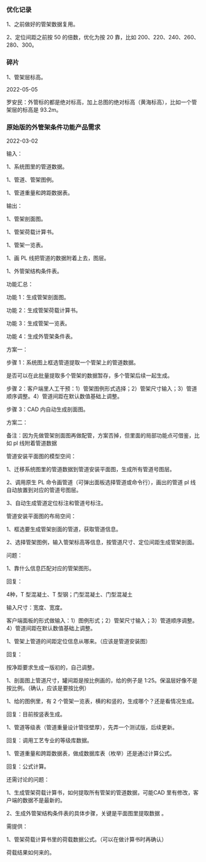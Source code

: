 ### 优化记录

1、之前做好的管架数据复用。

2、定位间距之前按 50 的倍数，优化为按 20 靠，比如 200、220、240、260、280、300。

### 碎片

1、管架层标高。

2022-05-05

罗安民：外管标的都是绝对标高，加上总图的绝对标高（黄海标高），比如一个管架层的标高是 93.2m。

### 原始版的外管架条件功能产品需求

2022-03-02

输入：

1、系统图里的管道数据。

1、管道、管架图例。

1、管道重量和跨距数据表。

输出：

1、管架剖面图。

1、管架荷载计算书。

1、管架一览表。

1、画 PL 线把管道的数据附着上去，图层。

1、外管架结构条件表。

功能汇总：

功能 1：生成管架剖面图。

功能 2：生成管架荷载计算书。

功能 3：生成管架一览表。

功能 4：生成外管架条件表。

方案一：

步骤 1：系统图上框选管道提取一个管架上的管道数据。

是否可以在此批量提取多个管架的数据暂存，多个管架后续一起生成。

步骤 2：客户端里人工干预：1）管架图例形式选择；2）管架尺寸输入；3）管道顺序调整。4）管道间距在默认数值基础上调整。

步骤 3：CAD 内自动生成剖面图。

方案二：

备注：因为先做管架剖面图再做配管，方案否掉，但里面的局部功能点可借鉴，比如 pl 线附着管道数据

管道安装平面图的模型空间：

1、迁移系统图里的管道数据到管道安装平面图，生成所有管道号图层。

2、调用原生 PL 命令画管道（可弹出面板选择管道或命令行），画出的管道 pl 线自动放置到对应的管道号图层。

3、自动生成管道定位标注和管道号标注。

管道安装平面图的布局空间：

1、框选要生成管架剖面的管道，获取管道信息。

2、选择管架图例，输入管架标高等信息，按管道尺寸、定位间距生成管架剖面。

问题：

1、靠什么信息匹配对应的管架图形。

回复：

4种，T 型混凝土、T 型钢；门型混凝土、门型混凝土

输入尺寸：宽度、宽度。

客户端面板的形式做输入：1）图例形式；2）管架尺寸输入；3）管道顺序调整。4）管道间距在默认数值基础上调整。

1、管架上管道的间距定位信息从哪来。（应该是管道安装图）

回复：

按净距要求生成一版初的，自己调整。

1、剖面图上管道尺寸，罐间距是按比例画的，给的例子是 1:25。保温层好像不是按比例。（确认，应该是要按比例）

1、给的图例里，有 2 个管架一览表，横的和竖的，生成哪个？还是看情况生成。

回复：目前按竖表生成。

1、管道等级表（管道重量设计管径壁厚），先弄一个测试版，后续更新。

回复：调用工艺专业的等级库数据。

1、管道重量和跨距数据表，做成数据库表（枚举）还是通过计算公式。

回复：公式计算。

还需讨论的问题：

1、生成管架荷载计算书，如何提取所有管架的管道数据，可能CAD 里有修改，客户端的数据不是最新的。

2、生成外管架结构条件表的具体步骤，关键是平面图里提取数据 。

需提供：

1、管架荷载计算书里的荷载数据公式。（可以在做计算书时再确认）

荷载结果如何来的。
